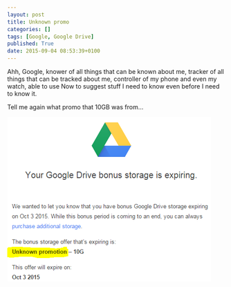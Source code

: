 ```yaml
---
layout: post
title: Unknown promo
categories: []
tags: [Google, Google Drive]
published: True
date: 2015-09-04 08:53:39+0100
---
```


Ahh, Google, knower of all things that can be known about me, tracker of all
things that can be tracked about me, controller of my phone and even my
watch, able to use Now to suggest stuff I need to know even before I need to
know it.

Tell me again what promo that 10GB was from...

![Unknown Promo](/attachments/2015/09/04/UnknownPromo.png)
